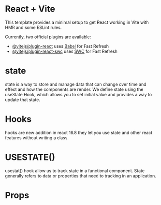 # React + Vite

This template provides a minimal setup to get React working in Vite with HMR and some ESLint rules.

Currently, two official plugins are available:

- [@vitejs/plugin-react](https://github.com/vitejs/vite-plugin-react/blob/main/packages/plugin-react/README.md) uses [Babel](https://babeljs.io/) for Fast Refresh
- [@vitejs/plugin-react-swc](https://github.com/vitejs/vite-plugin-react-swc) uses [SWC](https://swc.rs/) for Fast Refresh


# state 
state is a way to store and manage data that can change over time and effect and how the components are render. We define state using the useState Hook, which allows you to set initial value and provides a way to update that state. 

# Hooks 
hooks are new addition in react 16.8
they let you use state and other react features without writing a class.

# USESTATE()
usestat() hook allow us to track state in a functional component. State generally refers to data or properties that need to tracking in an application.

# Props
